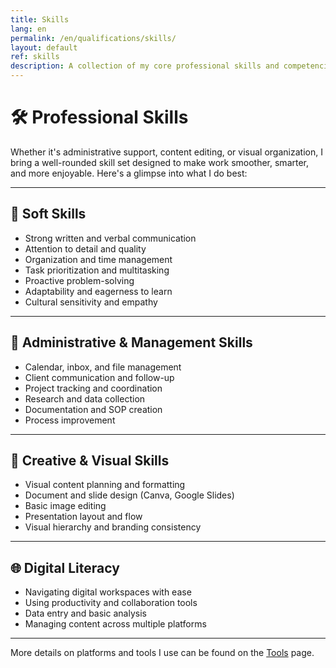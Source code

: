 ```yaml
---
title: Skills
lang: en
permalink: /en/qualifications/skills/
layout: default
ref: skills
description: A collection of my core professional skills and competencies across digital workspaces, communication, and creative problem-solving.
---
```


# 🛠️ Professional Skills

Whether it's administrative support, content editing, or visual organization, I bring a well-rounded skill set designed to make work smoother, smarter, and more enjoyable. Here's a glimpse into what I do best:

---

## 🧠 Soft Skills

- Strong written and verbal communication
- Attention to detail and quality
- Organization and time management
- Task prioritization and multitasking
- Proactive problem-solving
- Adaptability and eagerness to learn
- Cultural sensitivity and empathy

---

## 💼 Administrative & Management Skills

- Calendar, inbox, and file management
- Client communication and follow-up
- Project tracking and coordination
- Research and data collection
- Documentation and SOP creation
- Process improvement

---

## 🎨 Creative & Visual Skills

- Visual content planning and formatting
- Document and slide design (Canva, Google Slides)
- Basic image editing
- Presentation layout and flow
- Visual hierarchy and branding consistency

---

## 🌐 Digital Literacy

- Navigating digital workspaces with ease
- Using productivity and collaboration tools
- Data entry and basic analysis
- Managing content across multiple platforms

---

More details on platforms and tools I use can be found on the [Tools](/en/qualifications/tools/) page.
